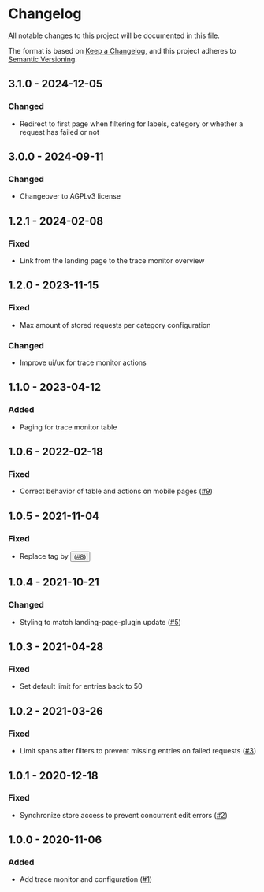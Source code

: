 # Changelog
All notable changes to this project will be documented in this file.

The format is based on [Keep a Changelog](https://keepachangelog.com/en/1.0.0/),
and this project adheres to [Semantic Versioning](https://semver.org/spec/v2.0.0.html).

## 3.1.0 - 2024-12-05
### Changed
- Redirect to first page when filtering for labels, category or whether a request has failed or not

## 3.0.0 - 2024-09-11
### Changed
- Changeover to AGPLv3 license

## 1.2.1 - 2024-02-08
### Fixed
- Link from the landing page to the trace monitor overview

## 1.2.0 - 2023-11-15
### Fixed
- Max amount of stored requests per category configuration

### Changed
- Improve ui/ux for trace monitor actions

## 1.1.0 - 2023-04-12
### Added
- Paging for trace monitor table

## 1.0.6 - 2022-02-18
### Fixed
- Correct behavior of table and actions on mobile pages ([#9](https://github.com/scm-manager/scm-trace-monitor-plugin/pull/9))

## 1.0.5 - 2021-11-04
### Fixed
- Replace <a> tag by <button> ([#8](https://github.com/scm-manager/scm-trace-monitor-plugin/pull/8))

## 1.0.4 - 2021-10-21
### Changed
- Styling to match landing-page-plugin update ([#5](https://github.com/scm-manager/scm-trace-monitor-plugin/pull/5))

## 1.0.3 - 2021-04-28
### Fixed
- Set default limit for entries back to 50

## 1.0.2 - 2021-03-26
### Fixed
- Limit spans after filters to prevent missing entries on failed requests ([#3](https://github.com/scm-manager/scm-trace-monitor-plugin/pull/3))

## 1.0.1 - 2020-12-18
### Fixed
- Synchronize store access to prevent concurrent edit errors ([#2](https://github.com/scm-manager/scm-trace-monitor-plugin/pull/2))

## 1.0.0 - 2020-11-06
### Added
- Add trace monitor and configuration ([#1](https://github.com/scm-manager/scm-trace-monitor-plugin/pull/1))

